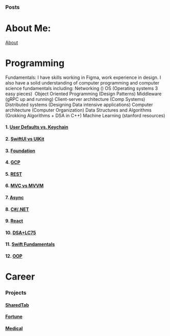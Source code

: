 ### Posts

# About Me:
[About](career.md)

# Programming
Fundamentals:
I have skills working in Figma, work experience in design. I also have a solid understanding of computer programming and computer science fundamentals including: Networking () OS (Operating systems 3 easy pieces)  Object Oriented Programming (Design Patterns) Middleware (gRPC up and running) Client-server architecture (Comp Systems) Distributed systems (Designing Data intensive applications) Computer architecture (Computer Organization) Data Structures and Algorithms (Grokking Algorithms + DSA in C++) Machine Learning (stanford resources)



#### 1. [User Defaults vs. Keychain](first.md)
#### 2. [SwiftUI vs UIKit](second.md)
#### 3. [Foundation](foundation.md)
#### 4. [GCP](gcp.md)
#### 5. [REST](rest.md)
#### 6. [MVC vs MVVM](mvcmvvm.md)
#### 7. [Async](async.md)
#### 8. [C#/.NET](cnet.md)
#### 9. [React](react.md)
#### 10. [DSA+LC75](dsalc.md)
#### 11. [Swift Fundamentals](swift.md)
#### 12. [OOP](oop.md)

# Career


### Projects
#### [SharedTab](sharedtab.md)
#### [Fortune](fortune.md)
#### [Medical](medical.md)

